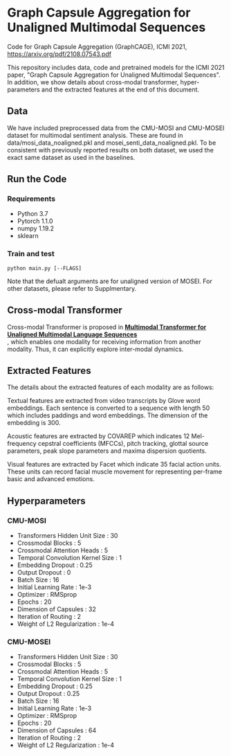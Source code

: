 # Graph Capsule Aggregation for Unaligned Multimodal Sequences
Code for Graph Capsule Aggregation (GraphCAGE), ICMI 2021, https://arxiv.org/pdf/2108.07543.pdf

This repository includes data, code and pretrained models for the ICMI 2021 paper, "Graph Capsule Aggregation for Unaligned Multimodal Sequences". In addition, we show details about cross-modal transformer, hyper-parameters and the extracted features at the end of this document.

## Data
We have included preprocessed data from the CMU-MOSI and CMU-MOSEI dataset for multimodal sentiment analysis. These are found in data/mosi_data_noaligned.pkl and mosei_senti_data_noaligned.pkl. To be consistent with previously reported results on both dataset, we used the exact same dataset as used in the baselines.

## Run the Code
### Requirements
- Python 3.7
- Pytorch 1.1.0
- numpy 1.19.2
- sklearn

### Train and test
~~~~
python main.py [--FLAGS]
~~~~

Note that the defualt arguments are for unaligned version of MOSEI. For other datasets, please refer to Supplmentary.

## Cross-modal Transformer
Cross-modal Transformer is proposed in [**Multimodal Transformer for Unaligned Multimodal Language Sequences**](https://arxiv.org/pdf/1906.00295.pdf)<br>, which enables one modality for receiving information from another modality. Thus, it can explicitly explore inter-modal dynamics.

## Extracted Features
The details about the extracted features of each modality are as follows:

Textual features are extracted from video transcripts by Glove word embeddings. Each sentence is converted to a sequence with length 50 which includes paddings and word embeddings. The dimension of the embedding is 300.

Acoustic features are extracted by COVAREP which indicates 12 Mel-frequency cepstral coefficients (MFCCs), pitch tracking, glottal source parameters, peak slope parameters and maxima dispersion quotients.

Visual features are extracted by Facet which indicate 35 facial action units. These units can record facial muscle movement for representing per-frame basic and advanced emotions.

## Hyperparameters
### CMU-MOSI
- Transformers Hidden Unit Size : 30
- Crossmodal Blocks : 5
- Crossmodal Attention Heads : 5
- Temporal Convolution Kernel Size : 1
- Embedding Dropout : 0.25
- Output Dropout : 0
- Batch Size : 16
- Initial Learning Rate : 1e-3
- Optimizer : RMSprop
- Epochs : 20
- Dimension of Capsules : 32
- Iteration of Routing : 2
- Weight of L2 Regularization : 1e-4

### CMU-MOSEI
- Transformers Hidden Unit Size : 30
- Crossmodal Blocks : 5
- Crossmodal Attention Heads : 5
- Temporal Convolution Kernel Size : 1
- Embedding Dropout : 0.25
- Output Dropout : 0.25
- Batch Size : 16
- Initial Learning Rate : 1e-3
- Optimizer : RMSprop
- Epochs : 20
- Dimension of Capsules : 64
- Iteration of Routing : 2
- Weight of L2 Regularization : 1e-4
